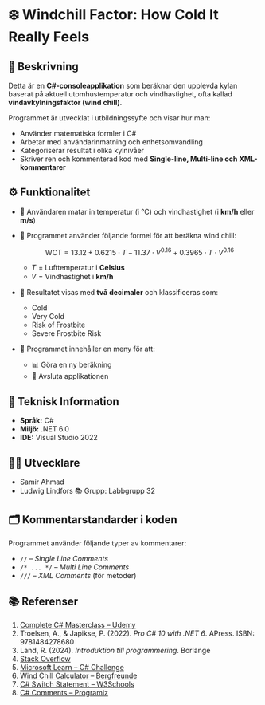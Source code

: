# ❄️ Windchill Factor: How Cold It Really Feels

## 📌 Beskrivning

Detta är en **C#-consoleapplikation** som beräknar den upplevda kylan baserat på aktuell utomhustemperatur och vindhastighet, ofta kallad **vindavkylningsfaktor (wind chill)**.

Programmet är utvecklat i utbildningssyfte och visar hur man:

* Använder matematiska formler i C#
* Arbetar med användarinmatning och enhetsomvandling
* Kategoriserar resultat i olika kylnivåer
* Skriver ren och kommenterad kod med **Single-line, Multi-line och XML-kommentarer**

## ⚙️ Funktionalitet

* 🔢 Användaren matar in temperatur (i °C) och vindhastighet (i **km/h** eller **m/s**)

* 📐 Programmet använder följande formel för att beräkna wind chill:

  $$
  \text{WCT} = 13.12 + 0.6215 \cdot T - 11.37 \cdot V^{0.16} + 0.3965 \cdot T \cdot V^{0.16}
  $$

  * 𝑇 = Lufttemperatur i **Celsius**
  * 𝑉 = Vindhastighet i **km/h**

* 💬 Resultatet visas med **två decimaler** och klassificeras som:

  * Cold
  * Very Cold
  * Risk of Frostbite
  * Severe Frostbite Risk

* 🔁 Programmet innehåller en meny för att:

  * 📊 Göra en ny beräkning
  * 🚪 Avsluta applikationen

## 🧰 Teknisk Information

* **Språk:** C#
* **Miljö:** .NET 6.0
* **IDE:** Visual Studio 2022

## 👨‍💻 Utvecklare

* Samir Ahmad
* Ludwig Lindfors
  📚 Grupp: Labbgrupp 32

## 🗂 Kommentarstandarder i koden

Programmet använder följande typer av kommentarer:

* `//` – *Single Line Comments*
* `/* ... */` – *Multi Line Comments*
* `///` – *XML Comments* (för metoder)

## 📚 Referenser

1. [Complete C# Masterclass – Udemy](https://www.udemy.com/course/complete-csharp-masterclass)
2. Troelsen, A., & Japikse, P. (2022). *Pro C# 10 with .NET 6*. APress. ISBN: 9781484278680
3. Land, R. (2024). *Introduktion till programmering*. Borlänge
4. [Stack Overflow](https://stackoverflow.com/)
5. [Microsoft Learn – C# Challenge](https://learn.microsoft.com/en-us/dotnet/csharp/)
6. [Wind Chill Calculator – Bergfreunde](https://www.bergfreunde.eu/wind-chill-calculator/)
7. [C# Switch Statement – W3Schools](https://www.w3schools.com/cs/cs_switch.php)
8. [C# Comments – Programiz](https://www.programiz.com/csharp-programming/comments)


